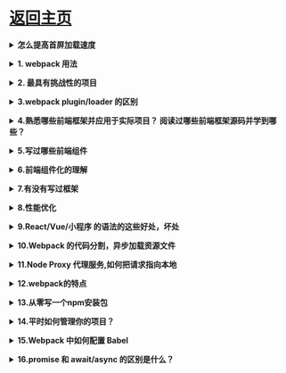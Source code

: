 # [返回主页](../README.md)

<b><details><summary>怎么提高首屏加载速度</summary></b>

</details>

<b><details><summary>1. webpack 用法</summary></b>

</details>

<b><details><summary>2. 最具有挑战性的项目</summary></b>

</details>

<b><details><summary>3.webpack plugin/loader 的区别</summary></b>

</details>

<b><details><summary>4.熟悉哪些前端框架并应用于实际项目？ 阅读过哪些前端框架源码并学到哪些？</summary></b>

</details>

<b><details><summary>5.写过哪些前端组件</summary></b>

</details>

<b><details><summary>6.前端组件化的理解</summary></b>

</details>

<b><details><summary>7.有没有写过框架</summary></b>

</details>

<b><details><summary>8.性能优化</summary></b>

</details>

<b><details><summary>9.React/Vue/小程序 的语法的这些好处，坏处</summary></b>

</details>

<b><details><summary>10.Webpack 的代码分割，异步加载资源文件</summary></b>

</details>

<b><details><summary>11.Node Proxy 代理服务,如何把请求指向本地</summary></b>

</details>

<b><details><summary>12.webpack的特点</summary></b>

</details>

<b><details><summary>13.从零写一个npm安装包</summary></b>

</details>

<b><details><summary>14.平时如何管理你的项目？</summary></b>

a. 先期团队必须确定好全局样式（globe.css），编码模式(utf-8) 等；

b. 编写习惯必须一致（例如都是采用继承式的写法，单样式都写成一行）；

c. 标注样式编写人，各模块都及时标注（标注关键样式调用的地方）；

d. 页面进行标注（例如 页面 模块 开始和结束）；

e. CSS跟HTML 分文件夹并行存放，命名都得统一（例如style.css）；

f. JS 分文件夹存放 命名以该JS功能为准的英文翻译。

g. 图片采用整合的 images.png png8 格式文件使用 尽量整合在一起使用方便将来的管理

</details>

<b><details><summary>15.Webpack 中如何配置 Babel</summary></b>

</details>

<b><details><summary>16.promise 和 await/async 的区别是什么？</summary></b>

</details>